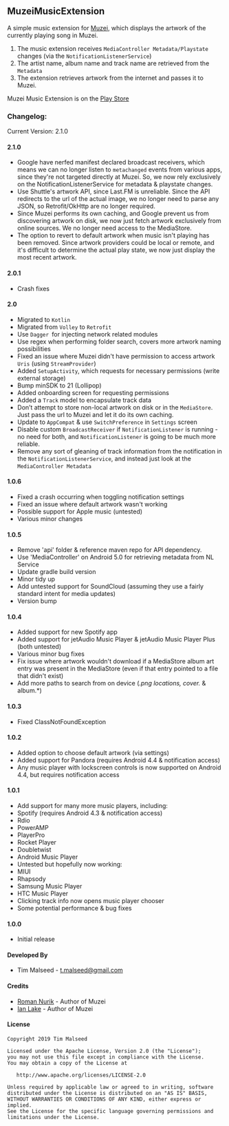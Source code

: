 ## MuzeiMusicExtension

A simple music extension for [Muzei](http://muzei.co/), which displays the artwork of the currently playing song in Muzei.

1. The music extension receives `MediaController Metadata/Playstate` changes (via the `NotificationListenerService`)
2. The artist name, album name and track name are retrieved from the `Metadata`
3. The extension retrieves artwork from the internet and passes it to Muzei.

Muzei Music Extension is on the [Play Store](https://play.google.com/store/apps/details?id=com.simplecity.muzei.music)

### Changelog:

Current Version: 2.1.0

#### 2.1.0
- Google have nerfed manifest declared broadcast receivers, which means we can no longer listen to `metachanged` events from various apps, since they're not targeted directly at Muzei. So, we now rely exclusively on the NotificationListenerService for metadata & playstate changes.
- Use Shuttle's artwork API, since Last.FM is unreliable. Since the API redirects to the url of the actual image, we no longer need to parse any JSON, so Retrofit/OkHttp are no longer required.
- Since Muzei performs its own caching, and Google prevent us from discovering artwork on disk, we now just fetch artwork exclusively from online sources. We no longer need access to the MediaStore.
- The option to revert to default artwork when music isn't playing has been removed. Since artwork providers could be local or remote, and it's difficult to determine the actual play state, we now just display the most recent artwork.

#### 2.0.1
- Crash fixes

#### 2.0
- Migrated to `Kotlin`
- Migrated from `Volley` to `Retrofit`
- Use `Dagger `for injecting network related modules
- Use regex when performing folder search, covers more artwork naming possibilities
- Fixed an issue where Muzei didn't have permission to access artwork `Uris` (using `StreamProvider`)
- Added `SetupActivity`, which requests for necessary permissions (write external storage)
- Bump minSDK to 21 (Lollipop)
- Added onboarding screen for requesting permissions
- Added a `Track` model to encapsulate track data
- Don’t attempt to store non-local artwork on disk or in the `MediaStore`. Just pass the url to Muzei and let it do its own caching.
- Update to `AppCompat` & use `SwitchPreference` in `Settings` screen
- Disable custom `BroadcastReceiver` if `NotificationListener` is running - no need for both, and `NotificationListener` is going to be much more reliable.
- Remove any sort of gleaning of track information from the notification in the `NotificationListenerService`, and instead just look at the `MediaController Metadata`

#### 1.0.6
- Fixed a crash occurring when toggling notification settings
- Fixed an issue where default artwork wasn't working
- Possible support for Apple music (untested)
- Various minor changes

#### 1.0.5
- Remove 'api' folder & reference maven repo for API dependency.
- Use 'MediaController' on Android 5.0 for retrieving metadata from NL Service
- Update gradle build version
- Minor tidy up
- Add untested support for SoundCloud (assuming they use a fairly standard intent for media updates)
- Version bump

#### 1.0.4
- Added support for new Spotify app
- Added support for jetAudio Music Player & jetAudio Music Player Plus (both untested)
- Various minor bug fixes
- Fix issue where artwork wouldn't download if a MediaStore album art entry was present in the MediaStore (even if that entry pointed to a file that didn't exist)
- Add more paths to search from on device (*.png locations, cover.* & album.*)

#### 1.0.3
- Fixed ClassNotFoundException

#### 1.0.2
- Added option to choose default artwork (via settings)
- Added support for Pandora (requires Android 4.4 & notification access)
- Any music player with lockscreen controls is now supported on Android 4.4, but requires notification access

#### 1.0.1
- Add support for many more music players, including:
- Spotify (requires Android 4.3 & notification access)
- Rdio
- PowerAMP
- PlayerPro
- Rocket Player
- Doubletwist
- Android Music Player
- Untested but hopefully now working:
- MIUI
- Rhapsody
- Samsung Music Player
- HTC Music Player
- Clicking track info now opens music player chooser
- Some potential performance & bug fixes

#### 1.0.0

 * Initial release

#### Developed By

 * Tim Malseed - <t.malseed@gmail.com>


#### Credits

 * [Roman Nurik](https://medium.com/@romannurik/) - Author of Muzei
 * [Ian Lake](https://medium.com/@ianhlake/) - Author of Muzei


#### License

    Copyright 2019 Tim Malseed

    Licensed under the Apache License, Version 2.0 (the "License");
    you may not use this file except in compliance with the License.
    You may obtain a copy of the License at

       http://www.apache.org/licenses/LICENSE-2.0

    Unless required by applicable law or agreed to in writing, software
    distributed under the License is distributed on an "AS IS" BASIS,
    WITHOUT WARRANTIES OR CONDITIONS OF ANY KIND, either express or implied.
    See the License for the specific language governing permissions and
    limitations under the License.
